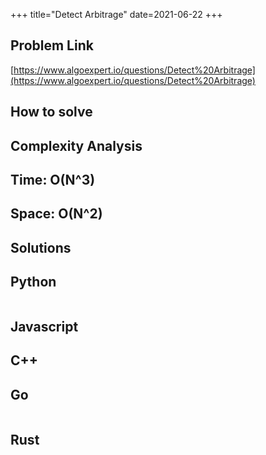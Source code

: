 +++
title="Detect Arbitrage"
date=2021-06-22
+++

## Problem Link

[https://www.algoexpert.io/questions/Detect%20Arbitrage](https://www.algoexpert.io/questions/Detect%20Arbitrage)

## How to solve

## Complexity Analysis

## Time: O(N^3)

## Space: O(N^2)

## Solutions

## Python

``` python
```

## Javascript

## C++

## Go

```
```

## Rust

```
```
